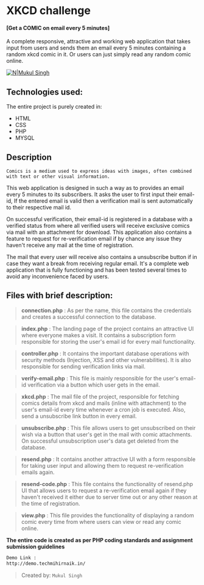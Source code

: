 # XKCD challenge
#### [Get a COMIC on email every 5 minutes]

A complete responsive, attractive and working web application that takes input from users and sends them an email every 5 minutes containing a random xkcd comic in it. Or users can just simply read any random comic online.

[![N|Mukul Singh](https://i.ibb.co/SQSdK5v/rtcamp.png)](http://demo.techmihirnaik.in/)

## Technologies used:
The entire project is purely created in:

- HTML
- CSS
- PHP
- MYSQL

## Description
`Comics is a medium used to express ideas with images, often combined with text or other visual information.`

This web application is designed in such a way as to provides an email every 5 minutes to its subscribers. It asks the user to first input their email-id, If the entered email is valid then a verification mail is sent automatically to their respective mail id.

On successful verification, their email-id is registered in a database with a verified status from where all verified users will receive exclusive comics via mail with an attachment for download. This application also contains a feature to request for re-verification email if by chance any issue they haven't receive any mail at the time of registration.

The mail that every user will receive also contains a unsubscribe button if in case they want a break from receiving regular email.
It's a complete web application that is fully functioning and has been tested several times to avoid any inconvenience faced by users.

## Files with brief description:

> **connection.php** : As per the name, this file contains the credentials and creates a successful connection to the database.

> **index.php** : The landing page of the project contains an attractive UI where everyone makes a visit. It contains a subscription form responsible for storing the user's email id for every mail functionality.  

> **controller.php** : It contains the important database operations with security methods (Injection, XSS and other vulnerabilities). It is also responsible for sending verification links via mail. 

> **verify-email.php** : This file is mainly responsible for the user's email-id verification via a button which user gets in the email.

> **xkcd.php** : The mail file of the project, responsible for fetching comics details from xkcd and mails  (inline with attachment) to the user's email-id every time whenever a cron job is executed. Also, send a unsubscribe link button in every email.

> **unsubscribe.php** : This file allows users to get unsubscribed on their wish via a button that user's get in the mail with comic attachments. On successful unsubscription user's data get deleted from the database.

> **resend.php** : It contains another attractive UI with a form responsible for taking user input and allowing them to request re-verification emails again.

> **resend-code.php** : This file contains the functionality of resend.php UI that allows users to request a re-verification email again if they haven't received it either due to server time out or any other reason at the time of registration.

> **view.php** : This file provides the functionality of displaying a random comic every time from where users can view or read any comic online.

**The entire code is created as per PHP coding standards and assignment submission guidelines**
```sh
Demo Link : 
http://demo.techmihirnaik.in/

```
> Created by: `Mukul Singh`
